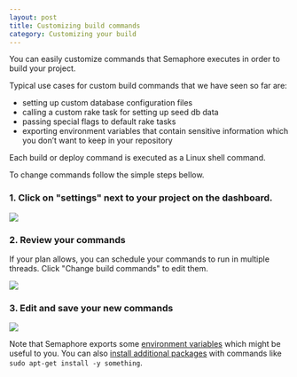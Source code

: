 ```yaml
---
layout: post
title: Customizing build commands
category: Customizing your build
---
```


You can easily customize commands that Semaphore executes in order to build your project.

Typical use cases for custom build commands that we have seen so far are:

 * setting up custom database configuration files
 * calling a custom rake task for setting up seed db data
 * passing special flags to default rake tasks
 * exporting environment variables that contain sensitive information which you don’t want to keep in your repository

Each build or deploy command is executed as a Linux shell command.

To change commands follow the simple steps bellow.

### 1. Click on "settings" next to your project on the dashboard.

<img src="/docs/assets/img/custom-build-commands/cbc-project-settings-link.png" class="img-responsive">

### 2. Review your commands

If your plan allows, you can schedule your commands to run in multiple threads. Click "Change build commands" to edit them.

<img src="/docs/assets/img/custom-build-commands/cbc-commands.png" class="img-responsive">

### 3. Edit and save your new commands

<img src="/docs/assets/img/custom-build-commands/cbc-edit.png" class="img-responsive">

Note that Semaphore exports some [environment variables](/docs/available-environment-variables.html) which might be useful to you. You can also [install additional packages](/docs/how-to-install-dependency.html) with commands like `sudo apt-get install -y something`.

